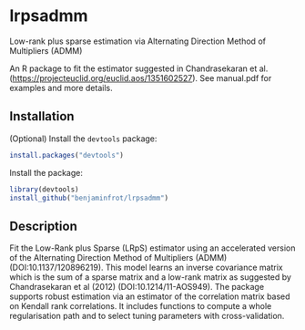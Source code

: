 # lrpsadmm
Low-rank plus sparse estimation via Alternating Direction Method of Multipliers (ADMM)

An R package to fit the estimator suggested in Chandrasekaran et al. (https://projecteuclid.org/euclid.aos/1351602527). 
See manual.pdf for examples and more details.

## Installation

(Optional) Install the `devtools` package:
```R
install.packages("devtools")
```
Install the package:
```R
library(devtools)
install_github("benjaminfrot/lrpsadmm")
```

## Description
Fit the Low-Rank plus Sparse (LRpS) estimator using an accelerated version of the Alternating 
Direction Method of Multipliers (ADMM) (DOI:10.1137/120896219). This model learns an inverse 
covariance matrix which is the sum of a sparse matrix and a low-rank matrix as suggested by 
Chandrasekaran et al (2012) (DOI:10.1214/11-AOS949). The package supports robust estimation via an 
estimator of the correlation matrix based on Kendall rank correlations. It includes functions to compute 
a whole regularisation path and to select tuning parameters with cross-validation.
